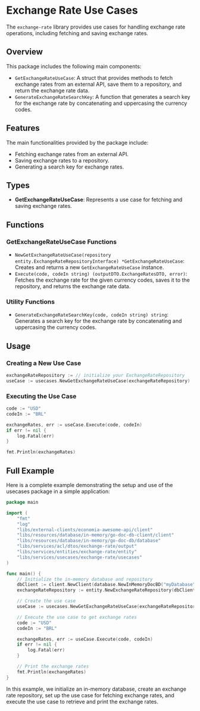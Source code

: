 # Exchange Rate Use Cases

The `exchange-rate` library provides use cases for handling exchange rate operations, including fetching and saving exchange rates.

## Overview

This package includes the following main components:
- `GetExchangeRateUseCase`: A struct that provides methods to fetch exchange rates from an external API, save them to a repository, and return the exchange rate data.
- `GenerateExchangeRateSearchKey`: A function that generates a search key for the exchange rate by concatenating and uppercasing the currency codes.

## Features

The main functionalities provided by the package include:
- Fetching exchange rates from an external API.
- Saving exchange rates to a repository.
- Generating a search key for exchange rates.

## Types

- **GetExchangeRateUseCase**: Represents a use case for fetching and saving exchange rates.

## Functions

### GetExchangeRateUseCase Functions

- `NewGetExchangeRateUseCase(repository entity.ExchangeRateRepositoryInterface) *GetExchangeRateUseCase`: Creates and returns a new `GetExchangeRateUseCase` instance.
- `Execute(code, codeIn string) (outputDTO.ExchangeRatesDTO, error)`: Fetches the exchange rate for the given currency codes, saves it to the repository, and returns the exchange rate data.

### Utility Functions

- `GenerateExchangeRateSearchKey(code, codeIn string) string`: Generates a search key for the exchange rate by concatenating and uppercasing the currency codes.

## Usage

### Creating a New Use Case

```go
exchangeRateRepository := // initialize your ExchangeRateRepository
useCase := usecases.NewGetExchangeRateUseCase(exchangeRateRepository)
```

### Executing the Use Case

```go
code := "USD"
codeIn := "BRL"

exchangeRates, err := useCase.Execute(code, codeIn)
if err != nil {
    log.Fatal(err)
}

fmt.Println(exchangeRates)
```

## Full Example
Here is a complete example demonstrating the setup and use of the usecases package in a simple application:

```go
package main

import (
	"fmt"
	"log"
	"libs/external-clients/economia-awesome-api/client"
	"libs/resources/database/in-memory/go-doc-db-client/client"
	"libs/resources/database/in-memory/go-doc-db/database"
	"libs/services/acl/dtos/exchange-rate/output"
	"libs/services/entities/exchange-rate/entity"
	"libs/services/usecases/exchange-rate/usecases"
)

func main() {
	// Initialize the in-memory database and repository
	dbClient := client.NewClient(database.NewInMemoryDocBD("myDatabase"))
	exchangeRateRepository := entity.NewExchangeRateRepository(dbClient)

	// Create the use case
	useCase := usecases.NewGetExchangeRateUseCase(exchangeRateRepository)

	// Execute the use case to get exchange rates
	code := "USD"
	codeIn := "BRL"

	exchangeRates, err := useCase.Execute(code, codeIn)
	if err != nil {
		log.Fatal(err)
	}

	// Print the exchange rates
	fmt.Println(exchangeRates)
}
```

In this example, we initialize an in-memory database, create an exchange rate repository, set up the use case for fetching exchange rates, and execute the use case to retrieve and print the exchange rates.
